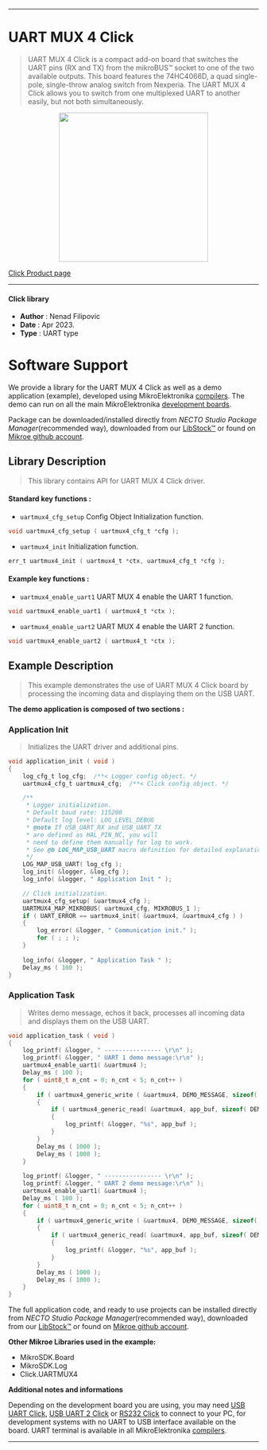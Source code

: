 
---
# UART MUX 4 Click

> UART MUX 4 Click is a compact add-on board that switches the UART pins (RX and TX) 
from the mikroBUS™ socket to one of the two available outputs. 
This board features the 74HC4066D, a quad single-pole, single-throw analog switch from Nexperia. 
The UART MUX 4 Click allows you to switch from one multiplexed UART to another easily, 
but not both simultaneously.

<p align="center">
  <img src="https://download.mikroe.com/images/click_for_ide/uartmux4_click.png" height=300px>
</p>

[Click Product page](https://www.mikroe.com/uart-mux-4-click)

---


#### Click library

- **Author**        : Nenad Filipovic
- **Date**          : Apr 2023.
- **Type**          : UART type


# Software Support

We provide a library for the UART MUX 4 Click
as well as a demo application (example), developed using MikroElektronika
[compilers](https://www.mikroe.com/necto-studio).
The demo can run on all the main MikroElektronika [development boards](https://www.mikroe.com/development-boards).

Package can be downloaded/installed directly from *NECTO Studio Package Manager*(recommended way), downloaded from our [LibStock&trade;](https://libstock.mikroe.com) or found on [Mikroe github account](https://github.com/MikroElektronika/mikrosdk_click_v2/tree/master/clicks).

## Library Description

> This library contains API for UART MUX 4 Click driver.

#### Standard key functions :

- `uartmux4_cfg_setup` Config Object Initialization function.
```c
void uartmux4_cfg_setup ( uartmux4_cfg_t *cfg );
```

- `uartmux4_init` Initialization function.
```c
err_t uartmux4_init ( uartmux4_t *ctx, uartmux4_cfg_t *cfg );
```

#### Example key functions :

- `uartmux4_enable_uart1` UART MUX 4 enable the UART 1 function.
```c
void uartmux4_enable_uart1 ( uartmux4_t *ctx );
```

- `uartmux4_enable_uart2` UART MUX 4 enable the UART 2 function.
```c
void uartmux4_enable_uart2 ( uartmux4_t *ctx );
```

## Example Description

> This example demonstrates the use of UART MUX 4 Click board by processing
> the incoming data and displaying them on the USB UART.

**The demo application is composed of two sections :**

### Application Init

> Initializes the UART driver and additional pins.

```c
void application_init ( void ) 
{
    log_cfg_t log_cfg;  /**< Logger config object. */
    uartmux4_cfg_t uartmux4_cfg;  /**< Click config object. */

    /** 
     * Logger initialization.
     * Default baud rate: 115200
     * Default log level: LOG_LEVEL_DEBUG
     * @note If USB_UART_RX and USB_UART_TX 
     * are defined as HAL_PIN_NC, you will 
     * need to define them manually for log to work. 
     * See @b LOG_MAP_USB_UART macro definition for detailed explanation.
     */
    LOG_MAP_USB_UART( log_cfg );
    log_init( &logger, &log_cfg );
    log_info( &logger, " Application Init " );

    // Click initialization.
    uartmux4_cfg_setup( &uartmux4_cfg );
    UARTMUX4_MAP_MIKROBUS( uartmux4_cfg, MIKROBUS_1 );
    if ( UART_ERROR == uartmux4_init( &uartmux4, &uartmux4_cfg ) ) 
    {
        log_error( &logger, " Communication init." );
        for ( ; ; );
    }
    
    log_info( &logger, " Application Task " );
    Delay_ms ( 100 );
}
```

### Application Task

> Writes demo message, echos it back, processes all incoming data 
> and displays them on the USB UART.

```c
void application_task ( void ) 
{
    log_printf( &logger, " ---------------- \r\n" );
    log_printf( &logger, " UART 1 demo message:\r\n" );
    uartmux4_enable_uart1( &uartmux4 );
    Delay_ms ( 100 );
    for ( uint8_t n_cnt = 0; n_cnt < 5; n_cnt++ )
    {
        if ( uartmux4_generic_write ( &uartmux4, DEMO_MESSAGE, sizeof( DEMO_MESSAGE ) ) )
        {
            if ( uartmux4_generic_read( &uartmux4, app_buf, sizeof( DEMO_MESSAGE ) ) )
            {
                log_printf( &logger, "%s", app_buf );
            }
        }
        Delay_ms ( 1000 );
        Delay_ms ( 1000 );
    }
    
    log_printf( &logger, " ---------------- \r\n" );
    log_printf( &logger, " UART 2 demo message:\r\n" );
    uartmux4_enable_uart1( &uartmux4 );
    Delay_ms ( 100 );
    for ( uint8_t n_cnt = 0; n_cnt < 5; n_cnt++ )
    {
        if ( uartmux4_generic_write ( &uartmux4, DEMO_MESSAGE, sizeof( DEMO_MESSAGE ) ) )
        {
            if ( uartmux4_generic_read( &uartmux4, app_buf, sizeof( DEMO_MESSAGE ) ) )
            {
                log_printf( &logger, "%s", app_buf );
            }
        }
        Delay_ms ( 1000 );
        Delay_ms ( 1000 );
    }
}
```

The full application code, and ready to use projects can be installed directly from *NECTO Studio Package Manager*(recommended way), downloaded from our [LibStock&trade;](https://libstock.mikroe.com) or found on [Mikroe github account](https://github.com/MikroElektronika/mikrosdk_click_v2/tree/master/clicks).

**Other Mikroe Libraries used in the example:**

- MikroSDK.Board
- MikroSDK.Log
- Click.UARTMUX4

**Additional notes and informations**

Depending on the development board you are using, you may need
[USB UART Click](https://www.mikroe.com/usb-uart-click),
[USB UART 2 Click](https://www.mikroe.com/usb-uart-2-click) or
[RS232 Click](https://www.mikroe.com/rs232-click) to connect to your PC, for
development systems with no UART to USB interface available on the board. UART
terminal is available in all MikroElektronika
[compilers](https://shop.mikroe.com/compilers).

---
